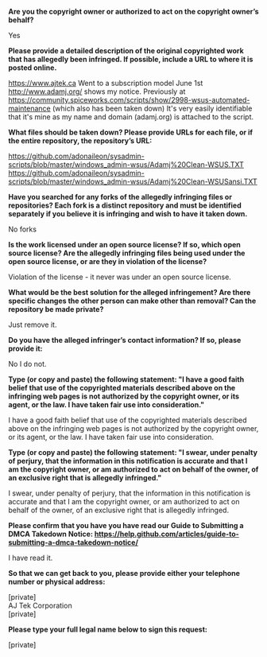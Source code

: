 **Are you the copyright owner or authorized to act on the copyright owner’s behalf?**  

Yes

**Please provide a detailed description of the original copyrighted work that has allegedly been infringed. If possible, include a URL to where it is posted online.**  

https://www.ajtek.ca Went to a subscription model June 1st http://www.adamj.org/ shows my notice. Previously at https://community.spiceworks.com/scripts/show/2998-wsus-automated-maintenance (which also has been taken down) It's very easily identifiable that it's mine as my name and domain (adamj.org) is attached to the script.

**What files should be taken down? Please provide URLs for each file, or if the entire repository, the repository’s URL:**  

https://github.com/adonaileon/sysadmin-scripts/blob/master/windows_admin-wsus/Adamj%20Clean-WSUS.TXT   
https://github.com/adonaileon/sysadmin-scripts/blob/master/windows_admin-wsus/Adamj%20Clean-WSUSansi.TXT

**Have you searched for any forks of the allegedly infringing files or repositories? Each fork is a distinct repository and must be identified separately if you believe it is infringing and wish to have it taken down.**  

No forks

**Is the work licensed under an open source license? If so, which open source license? Are the allegedly infringing files being used under the open source license, or are they in violation of the license?**  

Violation of the license - it never was under an open source license.

**What would be the best solution for the alleged infringement? Are there specific changes the other person can make other than removal? Can the repository be made private?**  

Just remove it.

**Do you have the alleged infringer’s contact information? If so, please provide it:**  

No I do not.

**Type (or copy and paste) the following statement: "I have a good faith belief that use of the copyrighted materials described above on the infringing web pages is not authorized by the copyright owner, or its agent, or the law. I have taken fair use into consideration."**  

I have a good faith belief that use of the copyrighted materials described above on the infringing web pages is not authorized by the copyright owner, or its agent, or the law. I have taken fair use into consideration.

**Type (or copy and paste) the following statement: "I swear, under penalty of perjury, that the information in this notification is accurate and that I am the copyright owner, or am authorized to act on behalf of the owner, of an exclusive right that is allegedly infringed."**  

I swear, under penalty of perjury, that the information in this notification is accurate and that I am the copyright owner, or am authorized to act on behalf of the owner, of an exclusive right that is allegedly infringed.

**Please confirm that you have you have read our Guide to Submitting a DMCA Takedown Notice: https://help.github.com/articles/guide-to-submitting-a-dmca-takedown-notice/**  

I have read it.

**So that we can get back to you, please provide either your telephone number or physical address:**  

[private]   
AJ Tek Corporation   
[private]  

**Please type your full legal name below to sign this request:**  

[private]  
